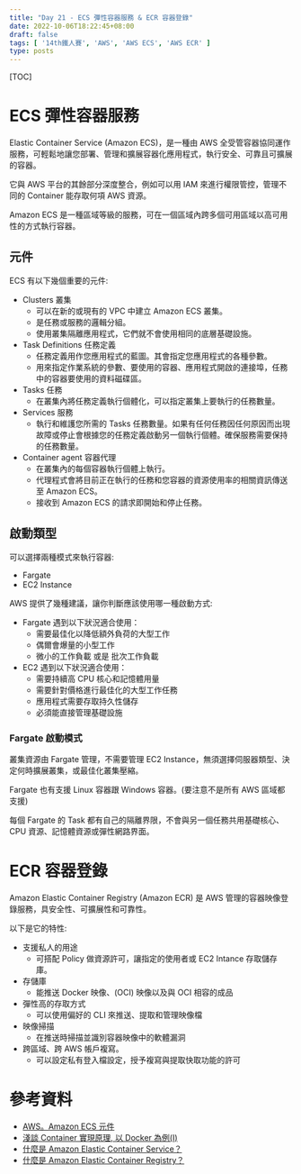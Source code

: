 ```yaml
---
title: "Day 21 - ECS 彈性容器服務 & ECR 容器登錄"
date: 2022-10-06T18:22:45+08:00
draft: false
tags: [ '14th鐵人賽', 'AWS', 'AWS ECS', 'AWS ECR' ]
type: posts
---
```



[TOC]





# ECS 彈性容器服務

Elastic Container Service (Amazon ECS)，是一種由 AWS 全受管容器協同運作服務，可輕鬆地讓您部署、管理和擴展容器化應用程式，執行安全、可靠且可擴展的容器。

它與 AWS 平台的其餘部分深度整合，例如可以用 IAM 來進行權限管控，管理不同的 Container 能存取何項 AWS 資源。



Amazon ECS 是一種區域等級的服務，可在一個區域內跨多個可用區域以高可用性的方式執行容器。



## 元件

ECS 有以下幾個重要的元件:

- Clusters 叢集
  - 可以在新的或現有的 VPC 中建立 Amazon ECS 叢集。
  - 是任務或服務的邏輯分組。
  - 使用叢集隔離應用程式，它們就不會使用相同的底層基礎設施。
- Task Definitions 任務定義
  - 任務定義用作您應用程式的藍圖。其會指定您應用程式的各種參數。
  - 用來指定作業系統的參數、要使用的容器、應用程式開啟的連接埠，任務中的容器要使用的資料磁碟區。
- Tasks 任務
  - 在叢集內將任務定義執行個體化，可以指定叢集上要執行的任務數量。
- Services 服務
  - 執行和維護您所需的 Tasks 任務數量。如果有任何任務因任何原因而出現故障或停止會根據您的任務定義啟動另一個執行個體。確保服務需要保持的任務數量。
- Container agent 容器代理
  - 在叢集內的每個容器執行個體上執行。
  - 代理程式會將目前正在執行的任務和您容器的資源使用率的相關資訊傳送至 Amazon ECS。
  - 接收到 Amazon ECS 的請求即開始和停止任務。



## 啟動類型

可以選擇兩種模式來執行容器:

- Fargate
- EC2 Instance



AWS 提供了幾種建議，讓你判斷應該使用哪一種啟動方式:

- Fargate 遇到以下狀況適合使用：
  - 需要最佳化以降低額外負荷的大型工作
  - 偶爾會爆量的小型工作
  - 微小的工作負載 或是 批次工作負載
- EC2 遇到以下狀況適合使用：
  - 需要持續高 CPU 核心和記憶體用量
  - 需要針對價格進行最佳化的大型工作任務
  - 應用程式需要存取持久性儲存
  - 必須能直接管理基礎設施





### Fargate 啟動模式

叢集資源由 Fargate 管理，不需要管理 EC2 Instance，無須選擇伺服器類型、決定何時擴展叢集，或最佳化叢集壓縮。

Fargate 也有支援 Linux 容器跟 Windows 容器。(要注意不是所有 AWS 區域都支援)

每個 Fargate 的 Task 都有自己的隔離界限，不會與另一個任務共用基礎核心、CPU 資源、記憶體資源或彈性網路界面。





# ECR 容器登錄

Amazon Elastic Container Registry (Amazon ECR) 是 AWS 管理的容器映像登錄服務，具安全性、可擴展性和可靠性。

以下是它的特性:

- 支援私人的用途
  - 可搭配 Policy 做資源許可，讓指定的使用者或 EC2 Intance 存取儲存庫。
- 存儲庫
  - 能推送 Docker 映像、(OCI) 映像以及與 OCI 相容的成品
- 彈性高的存取方式
  - 可以使用偏好的 CLI 來推送、提取和管理映像檔
- 映像掃描
  - 在推送時掃描並識別容器映像中的軟體漏洞
- 跨區域、跨 AWS 帳戶複寫。
  - 可以設定私有登入檔設定，授予複寫與提取快取功能的許可



# 參考資料

- [AWS。Amazon ECS 元件](https://docs.aws.amazon.com/zh_tw/AmazonECS/latest/developerguide/welcome-features.html)
- [淺談 Container 實現原理, 以 Docker 為例(I)](https://www.hwchiu.com/container-design-i.html)
- [什麼是 Amazon Elastic Container Service？](https://docs.aws.amazon.com/zh_tw/AmazonECS/latest/developerguide/Welcome.html)
- [什麼是 Amazon Elastic Container Registry？](https://docs.aws.amazon.com/zh_tw/AmazonECR/latest/userguide/what-is-ecr.html)

